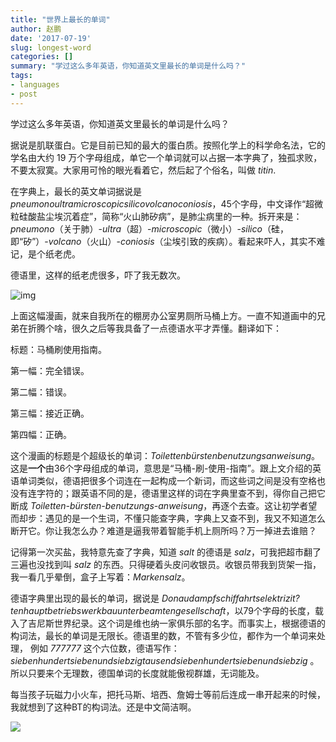 ```yaml
---
title: "世界上最长的单词"
author: 赵鹏
date: '2017-07-19'
slug: longest-word
categories: []
summary: "学过这么多年英语，你知道英文里最长的单词是什么吗？"
tags:
- languages
- post
---
```



学过这么多年英语，你知道英文里最长的单词是什么吗？

据说是肌联蛋白。它是目前已知的最大的蛋白质。按照化学上的科学命名法，它的学名由大约 19 万个字母组成，单它一个单词就可以占据一本字典了，独孤求败，不要太寂寞。大家用可怜的眼光看着它，然后起了个俗名，叫做 *titin*.

在字典上，最长的英文单词据说是 *pneumonoultramicroscopicsilicovolcanoconiosis*，45个字母，中文译作“超微粒硅酸盐尘埃沉着症”，简称“火山肺矽病”，是肺尘病里的一种。拆开来是：*pneumono*（关于肺）-*ultra*（超）-*microscopic*（微小）-*silico*（硅，即“矽”）-*volcano*（火山）-*coniosis*（尘埃引致的疾病）。看起来吓人，其实不难记，是个纸老虎。

德语里，这样的纸老虎很多，吓了我无数次。

![img](https://steemitimages.com/0x0/https://qg5vba.dm2302.livefilestore.com/y2pQ5yUtzjO2SG8ygAjtHOer8WMx-uc-QjSF0korfCFH2ZLnOhzcWsWW1faOu_K7oozi-U39gerzvlb7n6uQxEnSdoWvzKKGDj3UGo3Rb0WFBI/2010-11-29_de.jpg?psid=1)

上面这幅漫画，就来自我所在的棚房办公室男厕所马桶上方。一直不知道画中的兄弟在折腾个啥，很久之后等我具备了一点德语水平才弄懂。翻译如下：

标题：马桶刷使用指南。

第一幅：完全错误。

第二幅：错误。

第三幅：接近正确。

第四幅：正确。


这个漫画的标题是个超级长的单词：*Toilettenbürstenbenutzungsanweisung*。这是**一个**由36个字母组成的单词，意思是“马桶-刷-使用-指南”。跟上文介绍的英语单词类似，德语把很多个词连在一起构成一个新词，而这些词之间是没有空格也没有连字符的；跟英语不同的是，德语里这样的词在字典里查不到，得你自己把它断成 *Toiletten-bürsten-benutzungs-anweisung*，再逐个去查。这让初学者望而却步：遇见的是一个生词，不懂只能查字典，字典上又查不到，我又不知道怎么断开它。你让我怎么办？难道是逼我带着智能手机上厕所吗？万一掉进去谁赔？

记得第一次买盐，我特意先查了字典，知道 *salt* 的德语是 *salz*，可我把超市翻了三遍也没找到叫 *salz* 的东西。只得硬着头皮问收银员。收银员带我到货架一指，我一看几乎晕倒，盒子上写着：*Markensalz*。

德语字典里出现的最长的单词，据说是 *Donaudampfschiffahrtselektrizit?tenhauptbetriebswerkbauunterbeamtengesellschaft*，以79个字母的长度，载入了吉尼斯世界纪录。这个词是维也纳一家俱乐部的名字。而事实上，根据德语的构词法，最长的单词是无限长。德语里的数，不管有多少位，都作为一个单词来处理， 例如 *777777* 这个六位数，德语写作：*siebenhundertsiebenundsiebzigtausendsiebenhundertsiebenundsiebzig* 。所以只要来个无理数，德国单词的长度就能傲视群雄，无词能及。

每当孩子玩磁力小火车，把托马斯、培西、詹姆士等前后连成一串开起来的时候，我就想到了这种BT的构词法。还是中文简洁啊。

![](https://steemitimages.com/0x0/https://ae01.alicdn.com/kf/HTB1OWoeKpXXXXbhXpXXq6xXFXXXN/Wooden-Magnetic-Thomas-and-Friends-the-Tank-Engine-Circus-Donald-Lady-Skarloey-James-Gordon-Pink-Lucie.jpg)